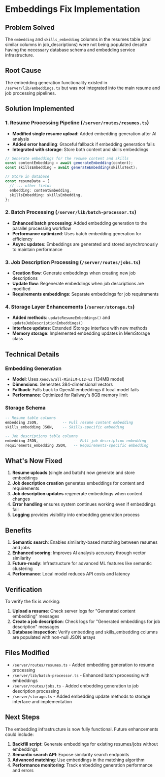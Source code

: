 # Embeddings Fix Implementation

## Problem Solved
The `embedding` and `skills_embedding` columns in the resumes table (and similar columns in job_descriptions) were not being populated despite having the necessary database schema and embedding service infrastructure.

## Root Cause
The embedding generation functionality existed in `/server/lib/embeddings.ts` but was not integrated into the main resume and job processing pipelines.

## Solution Implemented

### 1. Resume Processing Pipeline (`/server/routes/resumes.ts`)
- **Modified single resume upload**: Added embedding generation after AI analysis
- **Added error handling**: Graceful fallback if embedding generation fails
- **Integrated with storage**: Store both content and skills embeddings

```typescript
// Generate embeddings for the resume content and skills
const contentEmbedding = await generateEmbedding(content);
const skillsEmbedding = await generateEmbedding(skillsText);

// Store in database
const resumeData = {
  // ... other fields
  embedding: contentEmbedding,
  skillsEmbedding: skillsEmbedding,
};
```

### 2. Batch Processing (`/server/lib/batch-processor.ts`)
- **Enhanced batch processing**: Added embedding generation to the parallel processing workflow
- **Performance optimized**: Uses batch embedding generation for efficiency
- **Async updates**: Embeddings are generated and stored asynchronously to maintain performance

### 3. Job Description Processing (`/server/routes/jobs.ts`)
- **Creation flow**: Generate embeddings when creating new job descriptions
- **Update flow**: Regenerate embeddings when job descriptions are modified
- **Requirements embeddings**: Separate embeddings for job requirements

### 4. Storage Layer Enhancements (`/server/storage.ts`)
- **Added methods**: `updateResumeEmbeddings()` and `updateJobDescriptionEmbeddings()`
- **Interface updates**: Extended IStorage interface with new methods
- **Memory storage**: Implemented embedding updates in MemStorage class

## Technical Details

### Embedding Generation
- **Model**: Uses `Xenova/all-MiniLM-L12-v2` (134MB model)
- **Dimensions**: Generates 384-dimensional vectors
- **Fallback**: Falls back to OpenAI embeddings if local model fails
- **Performance**: Optimized for Railway's 8GB memory limit

### Storage Schema
```sql
-- Resume table columns
embedding JSON,           -- Full resume content embedding
skills_embedding JSON,    -- Skills-specific embedding

-- Job descriptions table columns  
embedding JSON,                -- Full job description embedding
requirements_embedding JSON,   -- Requirements-specific embedding
```

## What's Now Fixed

1. **Resume uploads** (single and batch) now generate and store embeddings
2. **Job description creation** generates embeddings for content and requirements
3. **Job description updates** regenerate embeddings when content changes
4. **Error handling** ensures system continues working even if embeddings fail
5. **Logging** provides visibility into embedding generation process

## Benefits

1. **Semantic search**: Enables similarity-based matching between resumes and jobs
2. **Enhanced scoring**: Improves AI analysis accuracy through vector similarity
3. **Future-ready**: Infrastructure for advanced ML features like semantic clustering
4. **Performance**: Local model reduces API costs and latency

## Verification

To verify the fix is working:

1. **Upload a resume**: Check server logs for "Generated content embedding" messages
2. **Create a job description**: Check logs for "Generated embeddings for job description" messages  
3. **Database inspection**: Verify embedding and skills_embedding columns are populated with non-null JSON arrays

## Files Modified

- `/server/routes/resumes.ts` - Added embedding generation to resume processing
- `/server/lib/batch-processor.ts` - Enhanced batch processing with embeddings
- `/server/routes/jobs.ts` - Added embedding generation to job description processing
- `/server/storage.ts` - Added embedding update methods to storage interface and implementation

## Next Steps

The embedding infrastructure is now fully functional. Future enhancements could include:

1. **Backfill script**: Generate embeddings for existing resumes/jobs without embeddings
2. **Semantic search API**: Expose similarity search endpoints
3. **Advanced matching**: Use embeddings in the matching algorithm
4. **Performance monitoring**: Track embedding generation performance and errors